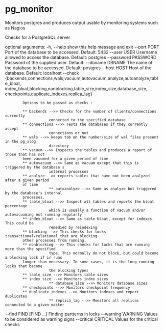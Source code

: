 # pg_monitor
Monitors postgres and produces output usable by monitoring systems such as Nagios

Checks for a PostgreSQL server

optional arguments:
  -h, --help            show this help message and exit
  --port PORT           Port of the database to be accessed. Default: 5432
  --user USER           Username allowed to access the database. Default:
                        postgres
  --password PASSWORD   Password of the supplied user. Default:
  --dbname DBNAME       The name of the database to be accessed. Default:
                        postgres
  --host HOST           Host of the database. Default: localhost
  --check               {backends,connections,wals,vacuum,autovacuum,analyze,autoanalyze,table_bloat,
			index_bloat,blocking,nonblocking,table_size,index_size,database_size,
			checkpoints,duplicate_indexes,replica_lag}
                        
			Options to be passed as checks :
			
			** backends -->> Checks for the number of clients/connections currently
                        connected to the specified database 
			** connections -->> Tests the databases if they currently accept
                        connections or not 
			** wals -->> keeps tab on the number/size of wal files present in the pg_xlog
                        directory 
			** vacuum -->> Inspects the tables and produces a report of those that has not
			been vauumed for a given period of time 
			** autovacuum -->> Same as vacuum except that this is triggered by the database's
                        internal processes 
			** analyze -->> reports tables that have not been analyzed after a given period
			of time
                        ** autoanalyze -->> Same as analyze but triggered by the database's internal 
			processes. 
			** table_bloat -->> Inspect all tables and reports the bloat percentage
                        which is usually a function of vacuum and/or autovacuuming not running regularly 
			** index_bloat -->> Same as table bloat, except for indexes. This could be
                        remedied by reindexing 
			** blocking -->> This checks for locks transactional/relational that are blocking
			other processes from running. 
			** nonblocking -->> This checks for locks that are running more than the specified
                        type. This normally do not block, but could become a blocking lock if ir runs 
			longer than necessary. In some cases, it is the long running locks that become
                        the blocking types 
			** table_size -->> Monitors table sizes 
			** index_size -->> Monitors index sizes
                        ** database_size -->> Monitors database sizes 
			** checkpoints -->> Monitors checkpoint frequency 
			** duplicate_indexes -->> Monitors indexes and report duplicates
                        ** replica_lag -->> Monitors all replicas connected to a given master
  --find FIND [FIND ...] Finding partterns in locks
  --warning WARNING     Values to be considered as warning signs
  --critical CRITICAL   Values for the critical checks
